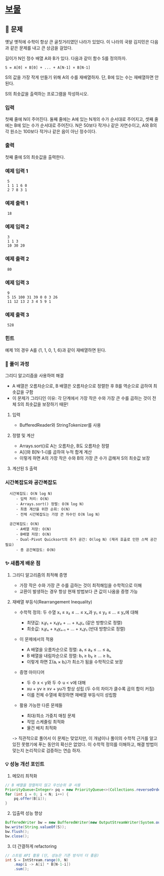 # [보물](https://www.acmicpc.net/problem/1026)

## 📌 문제
옛날 옛적에 수학이 항상 큰 골칫거리였던 나라가 있었다. 이 나라의 국왕 김지민은 다음과 같은 문제를 내고 큰 상금을 걸었다.

길이가 N인 정수 배열 A와 B가 있다. 다음과 같이 함수 S를 정의하자.

```S = A[0] × B[0] + ... + A[N-1] × B[N-1]```

S의 값을 가장 작게 만들기 위해 A의 수를 재배열하자. 단, B에 있는 수는 재배열하면 안 된다.

S의 최솟값을 출력하는 프로그램을 작성하시오.

### 입력
첫째 줄에 N이 주어진다. 둘째 줄에는 A에 있는 N개의 수가 순서대로 주어지고, 셋째 줄에는 B에 있는 수가 순서대로 주어진다. N은 50보다 작거나 같은 자연수이고, A와 B의 각 원소는 100보다 작거나 같은 음이 아닌 정수이다.

### 출력
첫째 줄에 S의 최솟값을 출력한다.

### 예제 입력 1

     5
     1 1 1 6 0
     2 7 8 3 1

### 예제 출력 1

     18

### 예제 입력 2

     3
     1 1 3
     10 30 20

### 예제 출력 2

     80


### 예제 입력 3

     9
     5 15 100 31 39 0 0 3 26
     11 12 13 2 3 4 5 9 1

### 예제 출력 3

     528


### 힌트
예제 1의 경우 A를 {1, 1, 0, 1, 6}과 같이 재배열하면 된다.


### 🧰 풀이 과정

그리디 알고리즘을 사용하여 해결
- A 배열은 오름차순으로, B 배열은 오름차순으로 정렬한 후 B를 역순으로 곱하여 최솟값을 구함
- 이 문제가 그리디인 이유: 각 단계에서 가장 작은 수와 가장 큰 수를 곱하는 것이 전체 S의 최솟값을 보장하기 때문!


1. 입력
   - BufferedReader와 StringTokenizer를 사용


2. 정렬 및 계산
   - Arrays.sort()로 A는 오름차순, B도 오름차순 정렬
   - A[i]와 B[N-1-i]를 곱하여 누적 합계 계산
   - 이렇게 하면 A의 가장 작은 수와 B의 가장 큰 수가 곱해져 S의 최솟값 보장


3. 계산된 S 출력



### 시간복잡도와 공간복잡도

      
      시간복잡도: O(N log N)
         - 입력 처리: O(N)
         - Arrays.sort() 정렬: O(N log N)
         - 최종 계산을 위한 순회: O(N)
         - 전체 시간복잡도는 가장 큰 차수인 O(N log N)
      
      공간복잡도: O(N)
         - A배열 저장: O(N)
         - B배열 저장: O(N)
         - Dual-Pivot Quicksort의 추가 공간: O(log N) (재귀 호출로 인한 스택 공간 필요)
         - 총 공간복잡도: O(N)



### ✨ 새롭게 배운 점
1. 그리디 알고리즘의 최적해 증명
   - 가장 작은 수와 가장 큰 수를 곱하는 것이 최적해임을 수학적으로 이해
   - 교환이 발생하는 경우 항상 현재 방법보다 큰 값이 나옴을 증명 가능


2. 재배열 부등식(Rearrangement Inequality)
   

   - 수학적 정의: 두 수열 x₁ ≤ x₂ ≤ ... ≤ xₙ과 y₁ ≤ y₂ ≤ ... ≤ yₙ에 대해
      * 최댓값: x₁y₁ + x₂y₂ + ... + xₙyₙ (같은 방향으로 정렬)
      * 최솟값: x₁yₙ + x₂yₙ₋₁ + ... + xₙy₁ (반대 방향으로 정렬)


   - 이 문제에서의 적용
      * A 배열을 오름차순으로 정렬: a₁ ≤ a₂ ≤ ... ≤ aₙ
      * B 배열을 내림차순으로 정렬: b₁ ≥ b₂ ≥ ... ≥ bₙ
      * 이렇게 하면 Σ(aᵢ × bᵢ)가 최소가 됨을 수학적으로 보장


   - 증명 아이디어
      * 두 수 x < y와 두 수 u < v에 대해
      * xu + yv ≥ xv + yu가 항상 성립 (두 수의 차이가 클수록 곱의 합이 커짐)
      * 이를 전체 수열에 확장하면 재배열 부등식이 성립함


   - 활용 가능한 다른 문제들
      * 최대/최소 가중치 매칭 문제
      * 작업 스케줄링 최적화
      * 물건 배치 최적화


   -> 직관적으로 풀어서 이 문제는 맞았지만, 이 개념이나 풀이의 수학적 근거를 알고 있진 못했기에 푸는 동안의 확신은 없었다. 이 수학적 정의를 이해하고, 해결 방법이 맞는지 논리적으로 검증하는 연습 하자.

### 💡 성능 개선 포인트
1. 메모리 최적화

```java
// B 배열을 정렬하지 않고 우선순위 큐 사용
PriorityQueue<Integer> pq = new PriorityQueue<>(Collections.reverseOrder());
for (int i = 0; i < N; i++) {
    pq.offer(B[i]);
}
```


2. 입출력 성능 향상

```java
BufferedWriter bw = new BufferedWriter(new OutputStreamWriter(System.out));
bw.write(String.valueOf(S));
bw.flush();
bw.close();
```
   

3. 더 간결하게 refactoring

```java
// 스트림 API 활용 (단, 성능은 기존 방식이 더 좋음)
int S = IntStream.range(0, N)
    .map(i -> A[i] * B[N-1-i])
    .sum();
```